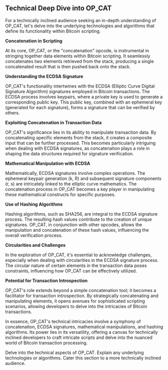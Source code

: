 ## Technical Deep Dive into OP_CAT

For a technically inclined audience seeking an in-depth understanding of OP_CAT, let's delve into the underlying technologies and algorithms that define its functionality within Bitcoin scripting.

**Concatenation in Scripting**

At its core, OP_CAT, or the "concatenation" opcode, is instrumental in stringing together data elements within Bitcoin scripting. It seamlessly concatenates two elements retrieved from the stack, producing a single concatenated result that is then pushed back onto the stack.

**Understanding the ECDSA Signature**

OP_CAT's functionality intertwines with the ECDSA (Elliptic Curve Digital Signature Algorithm) signatures employed in Bitcoin transactions. The ECDSA process involves keypairs, where a private key is used to generate a corresponding public key. This public key, combined with an ephemeral key (generated for each signature), forms a signature that can be verified by others.

**Exploiting Concatenation in Transaction Data**

OP_CAT's significance lies in its ability to manipulate transaction data. By concatenating specific elements from the stack, it creates a composite input that can be further processed. This becomes particularly intriguing when dealing with ECDSA signatures, as concatenation plays a role in shaping the data structures required for signature verification.

**Mathematical Manipulation with ECDSA**

Mathematically, ECDSA signatures involve complex operations. The ephemeral keypair generation (k, R) and subsequent signature components (r, s) are intricately linked to the elliptic curve mathematics. The concatenation process in OP_CAT becomes a key player in manipulating these mathematical constructs for specific purposes.

**Use of Hashing Algorithms**

Hashing algorithms, such as SHA256, are integral to the ECDSA signature process. The resulting hash values contribute to the creation of unique signatures. OP_CAT, in conjunction with other opcodes, allows the manipulation and concatenation of these hash values, influencing the overall verification process.

**Circularities and Challenges**

In the exploration of OP_CAT, it's essential to acknowledge challenges, especially when dealing with circularities in the ECDSA signature process. The circular nature of certain elements in the transaction data poses constraints, influencing how OP_CAT can be effectively utilized.

**Potential for Transaction Introspection**

OP_CAT's role extends beyond a simple concatenation tool; it becomes a facilitator for transaction introspection. By strategically concatenating and manipulating elements, it opens avenues for sophisticated scripting scenarios, allowing developers to delve into the intricacies of Bitcoin transactions.

In essence, OP_CAT's technical intricacies involve a symphony of concatenation, ECDSA signatures, mathematical manipulations, and hashing algorithms. Its power lies in its versatility, offering a canvas for technically inclined developers to craft intricate scripts and delve into the nuanced world of Bitcoin transaction processing.



Delve into the technical aspects of OP_CAT.
Explain any underlying technologies or algorithms.
Cater this section to a more technically inclined audience.
